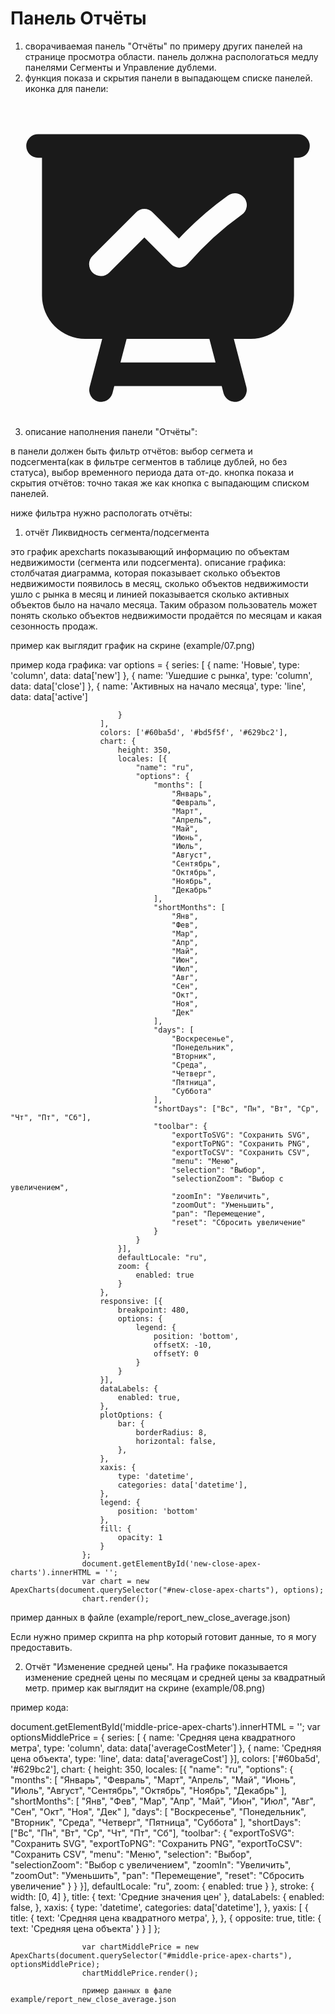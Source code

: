 # Панель Отчёты

1. сворачиваемая панель "Отчёты" по примеру других панелей на странице просмотра области. панель должна распологаться медлу панелями Сегменты и Управление дублеми.
2. функция показа и скрытия панели в выпадающем списке панелей. иконка для панели:
<svg xmlns="http://www.w3.org/2000/svg" viewBox="0 0 20 20" fill="currentColor" class="size-5">
  <path fill-rule="evenodd" d="M1 2.75A.75.75 0 0 1 1.75 2h16.5a.75.75 0 0 1 0 1.5H18v8.75A2.75 2.75 0 0 1 15.25 15h-1.072l.798 3.06a.75.75 0 0 1-1.452.38L13.41 18H6.59l-.114.44a.75.75 0 0 1-1.452-.38L5.823 15H4.75A2.75 2.75 0 0 1 2 12.25V3.5h-.25A.75.75 0 0 1 1 2.75ZM7.373 15l-.391 1.5h6.037l-.392-1.5H7.373Zm7.49-8.931a.75.75 0 0 1-.175 1.046 19.326 19.326 0 0 0-3.398 3.098.75.75 0 0 1-1.097.04L8.5 8.561l-2.22 2.22A.75.75 0 1 1 5.22 9.72l2.75-2.75a.75.75 0 0 1 1.06 0l1.664 1.663a20.786 20.786 0 0 1 3.122-2.74.75.75 0 0 1 1.046.176Z" clip-rule="evenodd" />
</svg>

3. описание наполнения панели "Отчёты":

в панели должен быть фильтр отчётов: выбор сегмета и подсегмента(как в фильтре сегментов в таблице дублей, но без статуса), выбор временного периода дата от-до. кнопка показа и скрытия отчётов: точно такая же как кнопка с выпадающим списком панелей.

ниже фильтра нужно распологать отчёты:
1. отчёт Ликвидность сегмента/подсегмента

это график apexcharts показывающий информацию по объектам недвижимости (сегмента или подсегмента).
описание графика: столбчатая диаграмма, которая показывает сколько объектов недвижимости появилось в месяц,
сколько объектов недвижимости ушло с рынка в месяц и линией показывается сколько активных объектов было на начало месяца.
Таким образом пользователь может понять сколько объектов недвижимости продаётся по месяцам и какая сезонность продаж.

пример как выглядит график на скрине (example/07.png)

пример кода графика:
var options = {
                        series: [
                            {
                                name: 'Новые',
                                type: 'column',
                                data: data['new']
                            },
                            {
                                name: 'Ушедшие с рынка',
                                type: 'column',
                                data: data['close']
                            },
                            {
                                name: 'Активных на начало месяца',
                                type: 'line',
                                data: data['active']

                            }
                        ],
                        colors: ['#60ba5d', '#bd5f5f', '#629bc2'],
                        chart: {
                            height: 350,
                            locales: [{
                                "name": "ru",
                                "options": {
                                    "months": [
                                        "Январь",
                                        "Февраль",
                                        "Март",
                                        "Апрель",
                                        "Май",
                                        "Июнь",
                                        "Июль",
                                        "Август",
                                        "Сентябрь",
                                        "Октябрь",
                                        "Ноябрь",
                                        "Декабрь"
                                    ],
                                    "shortMonths": [
                                        "Янв",
                                        "Фев",
                                        "Мар",
                                        "Апр",
                                        "Май",
                                        "Июн",
                                        "Июл",
                                        "Авг",
                                        "Сен",
                                        "Окт",
                                        "Ноя",
                                        "Дек"
                                    ],
                                    "days": [
                                        "Воскресенье",
                                        "Понедельник",
                                        "Вторник",
                                        "Среда",
                                        "Четверг",
                                        "Пятница",
                                        "Суббота"
                                    ],
                                    "shortDays": ["Вс", "Пн", "Вт", "Ср", "Чт", "Пт", "Сб"],
                                    "toolbar": {
                                        "exportToSVG": "Сохранить SVG",
                                        "exportToPNG": "Сохранить PNG",
                                        "exportToCSV": "Сохранить CSV",
                                        "menu": "Меню",
                                        "selection": "Выбор",
                                        "selectionZoom": "Выбор с увеличением",
                                        "zoomIn": "Увеличить",
                                        "zoomOut": "Уменьшить",
                                        "pan": "Перемещение",
                                        "reset": "Сбросить увеличение"
                                    }
                                }
                            }],
                            defaultLocale: "ru",
                            zoom: {
                                enabled: true
                            }
                        },
                        responsive: [{
                            breakpoint: 480,
                            options: {
                                legend: {
                                    position: 'bottom',
                                    offsetX: -10,
                                    offsetY: 0
                                }
                            }
                        }],
                        dataLabels: {
                            enabled: true,
                        },
                        plotOptions: {
                            bar: {
                                borderRadius: 8,
                                horizontal: false,
                            },
                        },
                        xaxis: {
                            type: 'datetime',
                            categories: data['datetime'],
                        },
                        legend: {
                            position: 'bottom'
                        },
                        fill: {
                            opacity: 1
                        }
                    };
                    document.getElementById('new-close-apex-charts').innerHTML = '';
                    var chart = new ApexCharts(document.querySelector("#new-close-apex-charts"), options);
                    chart.render();


пример данных в файле (example/report_new_close_average.json)

Если нужно пример скрипта на php который готовит данные, то я могу предоставить.

2. Отчёт "Изменение средней цены".
На графике показывается изменение средней цены по месяцам и средней цены за квадратный метр.
пример как выглядит на скрине (example/08.png)

пример кода:

document.getElementById('middle-price-apex-charts').innerHTML = '';
                    var optionsMiddlePrice = {
                        series: [
                            {
                                name: 'Средняя цена квадратного метра',
                                type: 'column',
                                data: data['averageСostMeter']
                            },
                            {
                                name: 'Средняя цена объекта',
                                type: 'line',
                                data: data['averageСost']
                            }],
                        colors: ['#60ba5d', '#629bc2'],
                        chart: {
                            height: 350,
                            locales: [{
                                "name": "ru",
                                "options": {
                                    "months": [
                                        "Январь",
                                        "Февраль",
                                        "Март",
                                        "Апрель",
                                        "Май",
                                        "Июнь",
                                        "Июль",
                                        "Август",
                                        "Сентябрь",
                                        "Октябрь",
                                        "Ноябрь",
                                        "Декабрь"
                                    ],
                                    "shortMonths": [
                                        "Янв",
                                        "Фев",
                                        "Мар",
                                        "Апр",
                                        "Май",
                                        "Июн",
                                        "Июл",
                                        "Авг",
                                        "Сен",
                                        "Окт",
                                        "Ноя",
                                        "Дек"
                                    ],
                                    "days": [
                                        "Воскресенье",
                                        "Понедельник",
                                        "Вторник",
                                        "Среда",
                                        "Четверг",
                                        "Пятница",
                                        "Суббота"
                                    ],
                                    "shortDays": ["Вс", "Пн", "Вт", "Ср", "Чт", "Пт", "Сб"],
                                    "toolbar": {
                                        "exportToSVG": "Сохранить SVG",
                                        "exportToPNG": "Сохранить PNG",
                                        "exportToCSV": "Сохранить CSV",
                                        "menu": "Меню",
                                        "selection": "Выбор",
                                        "selectionZoom": "Выбор с увеличением",
                                        "zoomIn": "Увеличить",
                                        "zoomOut": "Уменьшить",
                                        "pan": "Перемещение",
                                        "reset": "Сбросить увеличение"
                                    }
                                }
                            }],
                            defaultLocale: "ru",
                            zoom: {
                                enabled: true
                            }
                        },
                        stroke: {
                            width: [0, 4]
                        },
                        title: {
                            text: 'Средние значения цен'
                        },
                        dataLabels: {
                            enabled: false,
                        },
                        xaxis: {
                            type: 'datetime',
                            categories: data['datetime'],
                        },
                        yaxis: [
                            {
                                title: {
                                    text: 'Средняя цена квадратного метра',
                                },
                            },
                            {
                                opposite: true,
                                title: {
                                    text: 'Средняя цена объекта'
                                }
                            }
                        ]
                    };

                    var chartMiddlePrice = new ApexCharts(document.querySelector("#middle-price-apex-charts"), optionsMiddlePrice);
                    chartMiddlePrice.render();

                    пример данных в фале example/report_new_close_average.json



